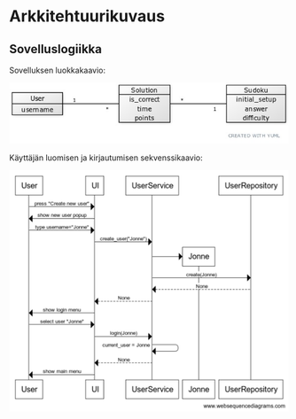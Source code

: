 # Arkkitehtuurikuvaus

## Sovelluslogiikka

Sovelluksen luokkakaavio:

![Luokkakaavio](./kuvat/luokkakaavio.jpg)

Käyttäjän luomisen ja kirjautumisen sekvenssikaavio:

![Sekvenssikaavio](./kuvat/kirjautuminen.png)
